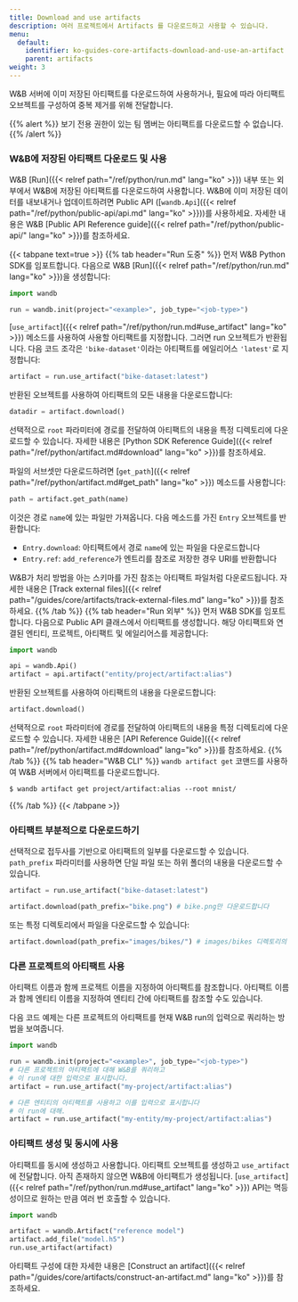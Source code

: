 ```yaml
---
title: Download and use artifacts
description: 여러 프로젝트에서 Artifacts 를 다운로드하고 사용할 수 있습니다.
menu:
  default:
    identifier: ko-guides-core-artifacts-download-and-use-an-artifact
    parent: artifacts
weight: 3
---
```


W&B 서버에 이미 저장된 아티팩트를 다운로드하여 사용하거나, 필요에 따라 아티팩트 오브젝트를 구성하여 중복 제거를 위해 전달합니다.

{{% alert %}}
보기 전용 권한이 있는 팀 멤버는 아티팩트를 다운로드할 수 없습니다.
{{% /alert %}}

### W&B에 저장된 아티팩트 다운로드 및 사용

W&B [Run]({{< relref path="/ref/python/run.md" lang="ko" >}}) 내부 또는 외부에서 W&B에 저장된 아티팩트를 다운로드하여 사용합니다. W&B에 이미 저장된 데이터를 내보내거나 업데이트하려면 Public API ([`wandb.Api`]({{< relref path="/ref/python/public-api/api.md" lang="ko" >}}))를 사용하세요. 자세한 내용은 W&B [Public API Reference guide]({{< relref path="/ref/python/public-api/" lang="ko" >}})를 참조하세요.

{{< tabpane text=true >}}
  {{% tab header="Run 도중" %}}
먼저 W&B Python SDK를 임포트합니다. 다음으로 W&B [Run]({{< relref path="/ref/python/run.md" lang="ko" >}})을 생성합니다:

```python
import wandb

run = wandb.init(project="<example>", job_type="<job-type>")
```

[`use_artifact`]({{< relref path="/ref/python/run.md#use_artifact" lang="ko" >}}) 메소드를 사용하여 사용할 아티팩트를 지정합니다. 그러면 run 오브젝트가 반환됩니다. 다음 코드 조각은 `'bike-dataset'`이라는 아티팩트를 에일리어스 `'latest'`로 지정합니다:

```python
artifact = run.use_artifact("bike-dataset:latest")
```

반환된 오브젝트를 사용하여 아티팩트의 모든 내용을 다운로드합니다:

```python
datadir = artifact.download()
```

선택적으로 `root` 파라미터에 경로를 전달하여 아티팩트의 내용을 특정 디렉토리에 다운로드할 수 있습니다. 자세한 내용은 [Python SDK Reference Guide]({{< relref path="/ref/python/artifact.md#download" lang="ko" >}})를 참조하세요.

파일의 서브셋만 다운로드하려면 [`get_path`]({{< relref path="/ref/python/artifact.md#get_path" lang="ko" >}}) 메소드를 사용합니다:

```python
path = artifact.get_path(name)
```

이것은 경로 `name`에 있는 파일만 가져옵니다. 다음 메소드를 가진 `Entry` 오브젝트를 반환합니다:

* `Entry.download`: 아티팩트에서 경로 `name`에 있는 파일을 다운로드합니다
* `Entry.ref`: `add_reference`가 엔트리를 참조로 저장한 경우 URI를 반환합니다

W&B가 처리 방법을 아는 스키마를 가진 참조는 아티팩트 파일처럼 다운로드됩니다. 자세한 내용은 [Track external files]({{< relref path="/guides/core/artifacts/track-external-files.md" lang="ko" >}})를 참조하세요.
  {{% /tab %}}
  {{% tab header="Run 외부" %}}
먼저 W&B SDK를 임포트합니다. 다음으로 Public API 클래스에서 아티팩트를 생성합니다. 해당 아티팩트와 연결된 엔티티, 프로젝트, 아티팩트 및 에일리어스를 제공합니다:

```python
import wandb

api = wandb.Api()
artifact = api.artifact("entity/project/artifact:alias")
```

반환된 오브젝트를 사용하여 아티팩트의 내용을 다운로드합니다:

```python
artifact.download()
```

선택적으로 `root` 파라미터에 경로를 전달하여 아티팩트의 내용을 특정 디렉토리에 다운로드할 수 있습니다. 자세한 내용은 [API Reference Guide]({{< relref path="/ref/python/artifact.md#download" lang="ko" >}})를 참조하세요.
  {{% /tab %}}
  {{% tab header="W&B CLI" %}}
`wandb artifact get` 코맨드를 사용하여 W&B 서버에서 아티팩트를 다운로드합니다.

```
$ wandb artifact get project/artifact:alias --root mnist/
```
  {{% /tab %}}
{{< /tabpane >}}

### 아티팩트 부분적으로 다운로드하기

선택적으로 접두사를 기반으로 아티팩트의 일부를 다운로드할 수 있습니다. `path_prefix` 파라미터를 사용하면 단일 파일 또는 하위 폴더의 내용을 다운로드할 수 있습니다.

```python
artifact = run.use_artifact("bike-dataset:latest")

artifact.download(path_prefix="bike.png") # bike.png만 다운로드합니다
```

또는 특정 디렉토리에서 파일을 다운로드할 수 있습니다:

```python
artifact.download(path_prefix="images/bikes/") # images/bikes 디렉토리의 파일을 다운로드합니다
```
### 다른 프로젝트의 아티팩트 사용

아티팩트 이름과 함께 프로젝트 이름을 지정하여 아티팩트를 참조합니다. 아티팩트 이름과 함께 엔티티 이름을 지정하여 엔티티 간에 아티팩트를 참조할 수도 있습니다.

다음 코드 예제는 다른 프로젝트의 아티팩트를 현재 W&B run의 입력으로 쿼리하는 방법을 보여줍니다.

```python
import wandb

run = wandb.init(project="<example>", job_type="<job-type>")
# 다른 프로젝트의 아티팩트에 대해 W&B를 쿼리하고
# 이 run에 대한 입력으로 표시합니다.
artifact = run.use_artifact("my-project/artifact:alias")

# 다른 엔티티의 아티팩트를 사용하고 이를 입력으로 표시합니다
# 이 run에 대해.
artifact = run.use_artifact("my-entity/my-project/artifact:alias")
```

### 아티팩트 생성 및 동시에 사용

아티팩트를 동시에 생성하고 사용합니다. 아티팩트 오브젝트를 생성하고 `use_artifact`에 전달합니다. 아직 존재하지 않으면 W&B에 아티팩트가 생성됩니다. [`use_artifact`]({{< relref path="/ref/python/run.md#use_artifact" lang="ko" >}}) API는 멱등성이므로 원하는 만큼 여러 번 호출할 수 있습니다.

```python
import wandb

artifact = wandb.Artifact("reference model")
artifact.add_file("model.h5")
run.use_artifact(artifact)
```

아티팩트 구성에 대한 자세한 내용은 [Construct an artifact]({{< relref path="/guides/core/artifacts/construct-an-artifact.md" lang="ko" >}})를 참조하세요.

